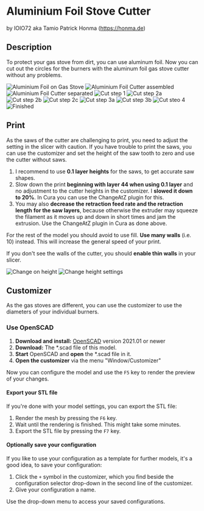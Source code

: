 # Aluminium Foil Stove Cutter

by IOIO72 aka Tamio Patrick Honma (https://honma.de)

## Description

To protect your gas stove from dirt, you can use aluminum foil. Now you can cut out the circles for the burners with the aluminum foil gas stove cutter without any problems.

![Aluminium Foil on Gas Stove](20210612_213725.jpg)
![Aluminium Foil Cutter assembled](20210612_215937.jpg)
![Aluminium Foil Cutter separated](20210612_213323.jpg)
![Cut step 1](20210612_213349.jpg)
![Cut step 2a](20210612_213358.jpg)
![Cut step 2b](20210612_213424.jpg)
![Cut step 2c](20210612_213426.jpg)
![Cut step 3a](20210612_213448.jpg)
![Cut step 3b](20210612_213500.jpg)
![Cut steo 4](20210612_213515.jpg)
![Finished](20210612_213702.jpg)


## Print

As the saws of the cutter are challenging to print, you need to adjust the setting in the slicer with caution. If you have trouble to print the saws, you can use the customizer and set the height of the saw tooth to zero and use the cutter without saws.

1. I recommend to use **0.1 layer heights** for the saws, to get accurate saw shapes.
2. Slow down the print **beginning with layer 44 when using 0.1 layer** and no adjustment to the cutter heights in the customizer. I **slowed it down to 20%**. In Cura you can use the ChangeAtZ plugin for this.
3. You may also **decrease the retraction feed rate and the retraction length** **for the saw layers**, because otherwise the extruder may squeeze the filament as it moves up and down in short times and jam the extrusion. Use the ChangeAtZ plugin in Cura as done above.

For the rest of the model you should avoid to use fill. **Use many walls** (i.e. 10) instead. This will increase the general speed of your print.

If you don't see the walls of the cutter, you should **enable thin walls** in your slicer.

![Change on height](Bildschirmfoto%202021-06-12%20um%2021.43.55.png)
![Change height settings](Bildschirmfoto%202021-06-12%20um%2021.44.55.png)

## Customizer

As the gas stoves are different, you can use the customizer to use the diameters of your individual burners.

### Use OpenSCAD

1. **Download and install:** [OpenSCAD](http://openscad.org/) version 2021.01 or newer
2. **Download:** The *.scad file of this model.
3. **Start** OpenSCAD and **open** the *.scad file in it.
4. **Open the customizer** via the menu "Window/Customizer"

Now you can configure the model and use the `F5` key to render the preview of your changes.

#### Export your STL file

If you're done with your model settings, you can export the STL file:

1. Render the mesh by pressing the `F6` key.
2. Wait until the rendering is finished. This might take some minutes.
3. Export the STL file by pressing the `F7` key.

#### Optionally save your configuration

If you like to use your configuration as a template for further models, it's a good idea, to save your configuration:

1. Click the `+` symbol in the customizer, which you find beside the configuration selector drop-down in the second line of the customizer.
2. Give your configuration a name.

Use the drop-down menu to access your saved configurations.
